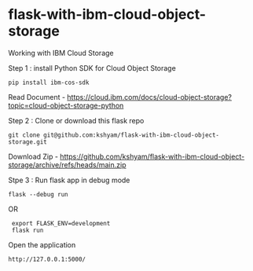 # flask-with-ibm-cloud-object-storage

Working with IBM Cloud Storage 

Step 1 : install Python SDK for Cloud Object Storage

```
pip install ibm-cos-sdk
```

Read Document - https://cloud.ibm.com/docs/cloud-object-storage?topic=cloud-object-storage-python 

Step 2 : Clone or download this flask repo

```
git clone git@github.com:kshyam/flask-with-ibm-cloud-object-storage.git
```

Download Zip - https://github.com/kshyam/flask-with-ibm-cloud-object-storage/archive/refs/heads/main.zip 

Stpe 3 : Run flask app in debug mode 

```
flask --debug run
```

OR 

```
 export FLASK_ENV=development
 flask run

```

Open the application

```
http://127.0.0.1:5000/


